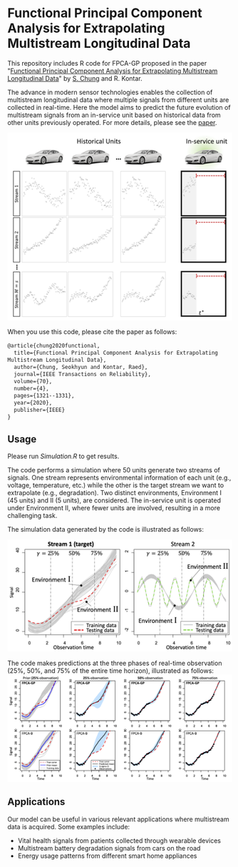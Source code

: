 # Functional Principal Component Analysis for Extrapolating Multistream Longitudinal Data

This repository includes R code for FPCA-GP proposed in the paper "[Functional Principal Component Analysis for Extrapolating Multistream Longitudinal Data](https://ieeexplore.ieee.org/abstract/document/9258998)" by [S. Chung](https://sites.google.com/site/schungkorea/) and R. Kontar. 

The advance in modern sensor technologies enables the collection of multistream longitudinal data where multiple signals from different units are collected in real-time. Here the model aims to predict the future evolution of multistream signals from an in-service unit based on historical data from other units previously operated. For more details, please see the [paper](https://ieeexplore.ieee.org/abstract/document/9258998).

<img src="figs/multistream.png" alt="drawing" width="700"/>

When you use this code, please cite the paper as follows:
```
@article{chung2020functional,
  title={Functional Principal Component Analysis for Extrapolating Multistream Longitudinal Data},
  author={Chung, Seokhyun and Kontar, Raed},
  journal={IEEE Transactions on Reliability},
  volume={70},
  number={4},
  pages={1321--1331},
  year={2020},
  publisher={IEEE}
}
```


## Usage
Please run _Simulation.R_ to get results. 

The code performs a simulation where 50 units generate two streams of signals. One stream represents environmental information of each unit (e.g., voltage, temperature, etc.) while the other is the target stream we want to extrapolate (e.g., degradation). Two distinct environments, Environment I (45 units) and II (5 units), are considered. The in-service unit is operated under Environment II, where fewer units are involved, resulting in a more challenging task.

The simulation data generated by the code is illustrated as follows:

<img src="figs/simulation_data.png" alt="drawing" width="700"/>

The code makes predictions at the three phases of real-time observation (25%, 50%, and 75% of the entire time horizon), illustrated as follows:
<img src="figs/prediction.png" alt="drawing" width="700"/>


## Applications
Our model can be useful in various relevant applications where multistream data is acquired. Some examples include:
- Vital health signals from patients collected through wearable devices
- Multistream battery degradation signals from cars on the road
- Energy usage patterns from different smart home appliances
